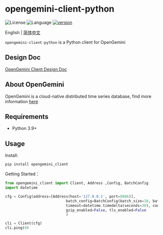 # opengemini-client-python

![License](https://img.shields.io/badge/license-Apache2.0-green) ![Language](https://img.shields.io/badge/Language-Python-blue.svg) [![version](https://img.shields.io/github/v/tag/opengemini/opengemini-client-python?label=release&color=blue)](https://github.com/opengemini/opengemini-client-python/releases)

English | [简体中文](README_CN.md)

`opengemini-client-python` is a Python client for OpenGemini

## Design Doc

[OpenGemini Client Design Doc](https://github.com/openGemini/openGemini.github.io/blob/main/src/guide/develop/client_design.md)

## About OpenGemini

OpenGemini is a cloud-native distributed time series database, find more information [here](https://github.com/openGemini/openGemini)

## Requirements

- Python 3.9+

## Usage

Install:

```
pip install opengemini_client
```
Getting Started：

```python
from opengemini_client import Client, Address ,Config, BatchConfig
import datetime

cfg = Config(address=[Address(host='127.0.0.1', port=8086)],
                            batch_config=BatchConfig(batch_size=10, batch_interval=10),
                            timeout=datetime.timedelta(seconds=30), connection_timeout=datetime.timedelta(seconds=10),
                            gzip_enabled=False, tls_enabled=False
                            )

cli = Client(cfg)
cli.ping(0)
```
